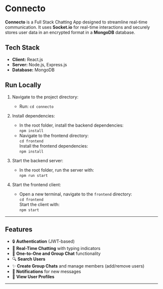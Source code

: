 # Connecto
**Connecto** is a Full Stack Chatting App designed to streamline real-time communication. It uses **Socket.io** for real-time interactions and securely stores user data in an encrypted format in a **MongoDB** database.

## Tech Stack
- **Client:** React.js  
- **Server:** Node.js, Express.js  
- **Database:** MongoDB  

## Run Locally
1. Navigate to the project directory:
   - Run: `cd connecto`

2. Install dependencies:
   - In the root folder, install the backend dependencies:  
     `npm install`
   - Navigate to the frontend directory:  
     `cd frontend`  
     Install the frontend dependencies:  
     `npm install`

3. Start the backend server:
   - In the root folder, run the server with:  
     `npm run start`

4. Start the frontend client:
   - Open a new terminal, navigate to the `frontend` directory:  
     `cd frontend`  
     Start the client with:  
     `npm start`

---

## Features
- 🔒 **Authentication** (JWT-based)
- 💬 **Real-Time Chatting** with typing indicators
- 👥 **One-to-One and Group Chat** functionality
- 🔍 **Search Users**
- ✨ **Create Group Chats** and manage members (add/remove users)
- 🔔 **Notifications** for new messages
- 👤 **View User Profiles**

---
